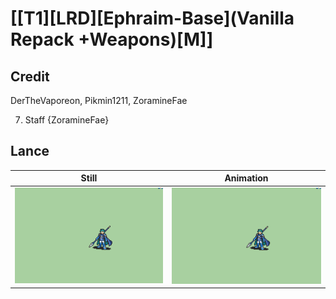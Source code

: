 # [\[T1\]\[LRD\]\[Ephraim-Base\]\(Vanilla Repack +Weapons\)\[M\]]

## Credit

DerTheVaporeon, Pikmin1211, ZoramineFae

7. Staff {ZoramineFae}
	
## Lance

| Still | Animation |
| :---: | :-------: |
| ![Lance still](./Lance_000.png) | ![Lance animation](./Lance.gif) |
